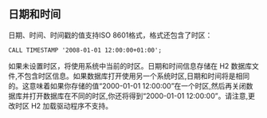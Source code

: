 ## 日期和时间

日期、时间、时间戳的值支持ISO 8601格式，格式还包含了时区：

	CALL TIMESTAMP '2008-01-01 12:00:00+01:00';

如果未设置时区，将使用系统中当前的时区。日期和时间信息存储在 H2 数据库文件,不包含时区信息。如果数据库打开使用另一个系统时区,日期和时间将是相同的。这意味着如果你存储的值“2000-01-01 12:00:00”在一个时区,然后再关闭数据库并打开数据库在不同的时区,你还将得到“2000-01-01 12:00:00”。请注意,更改时区 H2 加载驱动程序不支持。